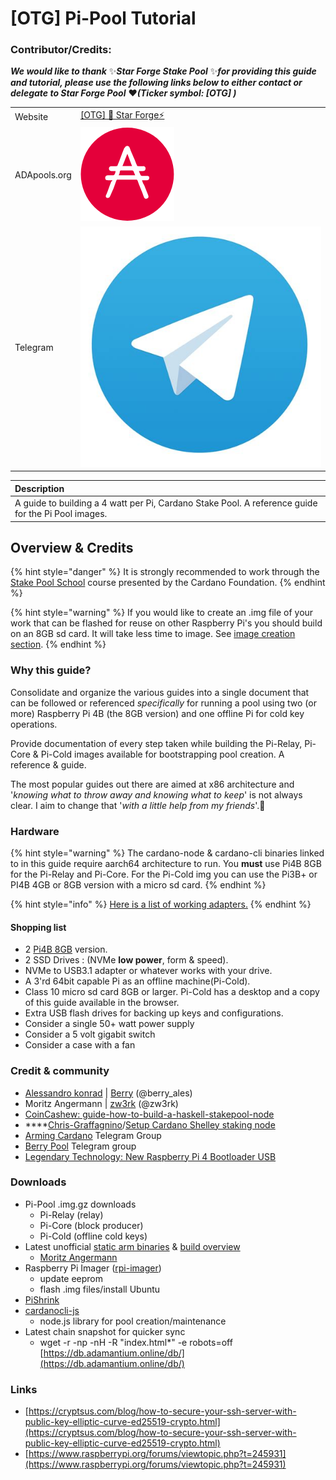# \[OTG\] Pi-Pool Tutorial

### Contributor/Credits:

_**We would like to thank**_ ✨_**Star Forge Stake Pool**_ ✨_**for providing this guide and tutorial, please use the following links below to either contact or delegate to Star Forge Pool**_ **❤️**_**\(Ticker symbol: \[OTG\] \)**_

|  |  |
| :--- | :--- |
| Website | [\[OTG\] 🌟 Star Forge⚡️](https://adamantium.online/) |
| ADApools.org  | [![](../../.gitbook/assets/adapools.png)](https://adapools.org/pool/c825168836c5bf850dec38567eb4771c2e03eea28658ff291df768ae)  |
| Telegram  | [![](../../.gitbook/assets/download-9-.jpeg)](https://t.me/WCatz)  |

| **Description** |
| :--- |
| A guide to building a 4 watt per Pi, Cardano Stake Pool. A reference guide for the Pi Pool images. |

## Overview & Credits



{% hint style="danger" %} It is strongly recommended to work through the [Stake Pool School](https://cardano-foundation.gitbook.io/stake-pool-course/) course presented by the Cardano Foundation. {% endhint %}

{% hint style="warning" %} If you would like to create an .img file of your work that can be flashed for reuse on other Raspberry Pi's you should build on an 8GB sd card. It will take less time to image. See [image creation section](https://pi-pool.adamantium.online/create-.img-file). {% endhint %}

### Why this guide?

Consolidate and organize the various guides into a single document that can be followed or referenced _specifically_ for running a pool using two \(or more\) Raspberry Pi 4B \(the 8GB version\) and one offline Pi for cold key operations.

Provide documentation of every step taken while building the Pi-Relay, Pi-Core & Pi-Cold images available for bootstrapping pool creation. A reference & guide.

The most popular guides out there are aimed at x86 architecture and '_knowing what to throw away and knowing what to keep_' is not always clear. I aim to change that '_with a little help from my friends_'.🎸

### Hardware

{% hint style="warning" %} The cardano-node & cardano-cli binaries linked to in this guide require aarch64 architecture to run. You **must** use Pi4B 8GB for the Pi-Relay and Pi-Core. For the Pi-Cold img you can use the Pi3B+ or PI4B 4GB or 8GB version with a micro sd card. {% endhint %}

{% hint style="info" %} [Here is a list of working adapters.](https://jamesachambers.com/raspberry-pi-4-usb-boot-config-guide-for-ssd-flash-drives/) {% endhint %}

#### Shopping list

* 2 [Pi4B 8GB](https://thepihut.com/products/raspberry-pi-4-model-b?variant=31994565689406) version.
* 2 SSD Drives : \(NVMe **low power**, form & speed\).
* NVMe to USB3.1 adapter or whatever works with your drive.
* A 3'rd 64bit capable Pi as an offline machine\(Pi-Cold\).
* Class 10 micro sd card 8GB or larger. Pi-Cold has a desktop and a copy of this guide available in the browser.
* Extra USB flash drives for backing up keys and configurations.
* Consider a single 50+ watt power supply
* Consider a 5 volt gigabit switch
* Consider a case with a fan

### Credit & community

* [Alessandro konrad](https://github.com/alessandrokonrad) \| [Berry](https://adapools.org/pool/2a748e3885f6f73320ad16a8331247b81fe01b8d39f57eec9caa5091) \(@berry\_ales\)
* Moritz Angermann \| [zw3rk](https://adapools.org/pool/e2c17915148f698723cb234f3cd89e9325f40b89af9fd6e1f9d1701a) \(@zw3rk\)
* [CoinCashew: guide-how-to-build-a-haskell-stakepool-node](https://www.coincashew.com/coins/overview-ada/guide-how-to-build-a-haskell-stakepool-node)
* \*\*\*\*[Chris-Graffagnino](https://github.com/Chris-Graffagnino)/[Setup Cardano Shelley staking node](https://github.com/Chris-Graffagnino/Jormungandr-for-Newbs/blob/master/docs/jormungandr_node_setup_guide.md)
* [Arming Cardano](https://t.me/joinchat/FeKTCBu-pn5OUZUz4joF2w) Telegram Group
* [Berry Pool](https://t.me/berry_pool) Telegram group
* [Legendary Technology: New Raspberry Pi 4 Bootloader USB](https://jamesachambers.com/new-raspberry-pi-4-bootloader-usb-network-boot-guide/)

### Downloads

* Pi-Pool .img.gz downloads
  * Pi-Relay \(relay\)
  * Pi-Core \(block producer\)
  * Pi-Cold \(offline cold keys\)
* Latest unofficial [static arm binaries](https://ci.zw3rk.com/job/Tools/master/rpi64-musl.tarball/latest-finished/download) & [build overview](https://ci.zw3rk.com/job/Tools/master/rpi64-musl.tarball/latest-finished)
  * [Moritz Angermann](https://t.me/joinchat/FeKTCBu-pn5OUZUz4joF2w)
* Raspberry Pi Imager \([rpi-imager](https://github.com/raspberrypi/rpi-imager)\)
  * update eeprom
  * flash .img files/install Ubuntu
* [PiShrink](https://github.com/Drewsif/PiShrink)
* [cardanocli-js](https://docs.pipool.online/)
  * node.js library for pool creation/maintenance
* Latest chain snapshot for quicker sync
  * wget -r -np -nH -R "index.html\*" -e robots=off [https://db.adamantium.online/db/](https://db.adamantium.online/db/)

### Links

* [https://cryptsus.com/blog/how-to-secure-your-ssh-server-with-public-key-elliptic-curve-ed25519-crypto.html](https://cryptsus.com/blog/how-to-secure-your-ssh-server-with-public-key-elliptic-curve-ed25519-crypto.html)
* [https://www.raspberrypi.org/forums/viewtopic.php?t=245931](https://www.raspberrypi.org/forums/viewtopic.php?t=245931)

